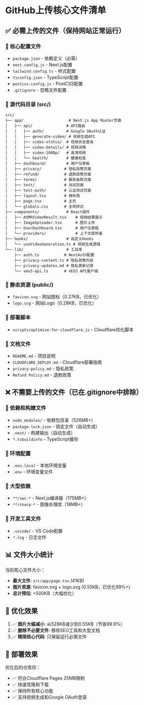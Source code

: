 # GitHub上传核心文件清单

## ✅ 必需上传的文件（保持网站正常运行）

### 📁 核心配置文件
- `package.json` - 依赖定义（必需）
- `next.config.js` - Next.js配置
- `tailwind.config.ts` - 样式配置
- `tsconfig.json` - TypeScript配置
- `postcss.config.js` - PostCSS配置
- `.gitignore` - 忽略文件配置

### 📁 源代码目录 (src/)
```
src/
├── app/                    # Next.js App Router页面
│   ├── api/               # API路由
│   │   ├── auth/          # Google OAuth认证
│   │   ├── generate-video/ # 视频生成API
│   │   ├── video-status/  # 视频状态查询
│   │   ├── video-details/ # 视频详情
│   │   ├── video-1080p/   # 高清视频
│   │   └── health/        # 健康检查
│   ├── dashboard/         # 用户仪表板
│   ├── privacy/          # 隐私政策页面
│   ├── refund/           # 退款政策页面
│   ├── terms/            # 服务条款页面
│   ├── test/             # 测试页面
│   ├── test-auth/        # 认证测试页面
│   ├── layout.tsx        # 根布局
│   ├── page.tsx          # 主页
│   └── globals.css       # 全局样式
├── components/            # React组件
│   ├── ASMRVideoResult.tsx    # 视频结果展示
│   ├── ImageUploader.tsx      # 图片上传
│   ├── UserDashboard.tsx      # 用户仪表板
│   └── providers/             # 上下文提供者
├── hooks/                 # 自定义Hooks
│   └── useVideoGeneration.ts # 视频生成逻辑
└── lib/                   # 工具库
    ├── auth.ts           # NextAuth配置
    ├── privacy-content.ts # 隐私政策内容
    ├── privacy-updates.md # 隐私更新记录
    └── veo3-api.ts       # VEO3 API客户端
```

### 📁 静态资源 (public/)
- `favicon.svg` - 网站图标（0.27KB，已优化）
- `logo.svg` - 网站Logo（0.28KB，已优化）

### 📁 部署脚本
- `scripts/optimize-for-cloudflare.js` - Cloudflare优化脚本

### 📁 文档文件
- `README.md` - 项目说明
- `CLOUDFLARE_DEPLOY.md` - Cloudflare部署指南
- `privacy-policy.md` - 隐私政策
- `Refund Policy.md` - 退款政策

## ❌ 不需要上传的文件（已在.gitignore中排除）

### 🚫 依赖和构建文件
- `node_modules/` - 依赖包目录（526MB+）
- `package-lock.json` - 锁定文件（自动生成）
- `.next/` - 构建输出（自动生成）
- `*.tsbuildinfo` - TypeScript缓存

### 🚫 环境配置
- `.env.local` - 本地环境变量
- `.env` - 环境变量文件

### 🚫 大型依赖
- `**/swc-*` - Next.js编译器（175MB+）
- `**/sharp-*` - 图像处理库（18MB+）

### 🚫 开发工具文件
- `.vscode/` - VS Code配置
- `*.log` - 日志文件

## 📊 文件大小统计
当前核心文件大小：
- **最大文件**: `src/app/page.tsx` (41KB)
- **图片资源**: favicon.svg + logo.svg (0.55KB，已优化99%+)
- **总计预估**: <500KB（大幅优化）

## 🎯 优化效果
1. ✅ **图片大幅减小**: 从528KB减少到0.55KB（节省99.9%）
2. ✅ **删除不必要文件**: 移除SEO工具和大型文档
3. ✅ **精简核心代码**: 只保留运行必需文件

## 🚀 部署效果
优化后的仓库将：
- ✅ 符合Cloudflare Pages 25MB限制
- ✅ 快速克隆和下载
- ✅ 保持所有核心功能
- ✅ 支持视频生成和Google OAuth登录 
